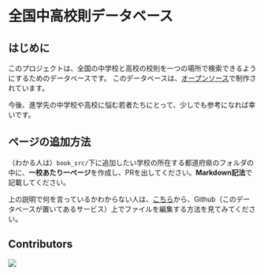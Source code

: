 # 全国中高校則データベース

## はじめに
このプロジェクトは、全国の中学校と高校の校則を一つの場所で検索できるようにするためのデータベースです。
このデータベースは、[オープンソース](https://ja.wikipedia.org/wiki/%E3%82%AA%E3%83%BC%E3%83%97%E3%83%B3%E3%82%BD%E3%83%BC%E3%82%B9)で制作されています。

今後、進学先の中学校や高校に悩む若者たちにとって、少しでも参考になれば幸いです。


## ページの追加方法
（わかる人は）`book_src/`下に追加したい学校の所在する都道府県のフォルダの中に、**一校あたり一ページ**を作成し、PRを出してください。**Markdown記法**で記載してください。

上の説明で何を言っているかわからない人は、[こちら](https://docs.github.com/ja/repositories/working-with-files/managing-files/editing-files#editing-files-in-another-users-repository)から、Github（このデータベースが置いてあるサービス）上でファイルを編集する方法を見てみてください。


## Contributors

<a href="https://github.com/neila/school-rules-JP/graphs/contributors">
  <img src="https://contrib.rocks/image?repo=neila/school-rules-JP" />
</a>

